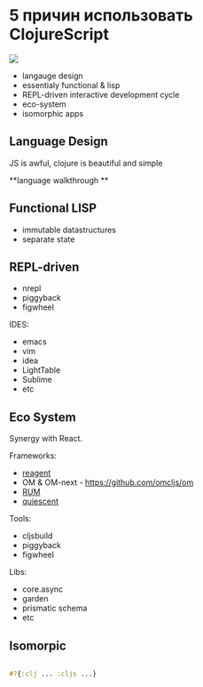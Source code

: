 # 5 причин использовать ClojureScript

![](http://www.peoples.ru/art/music/composer/nikolaev/nikolaev_021.jpg)


* langauge design
* essentialy functional & lisp
* REPL-driven interactive development cycle
* eco-system 
* isomorphic apps



## Language Design

JS is awful, clojure is beautiful and simple

**language walkthrough **

## Functional LISP

* immutable datastructures
* separate state

## REPL-driven

* nrepl
* piggyback
* figwheel

IDES:

* emacs
* vim
* idea
* LightTable
* Sublime
* etc


## Eco System

Synergy with React.

Frameworks:

* [reagent](https://reagent-project.github.io/)
* OM & OM-next - https://github.com/omcljs/om
* [RUM](https://github.com/tonsky/rum)
* [quiescent](https://github.com/levand/quiescent)

Tools:

* cljsbuild
* piggyback
* figwheel

Libs:

* core.async
* garden
* prismatic schema
* etc


## Isomorpic

```clj

#?{:clj ... :cljs ...}

